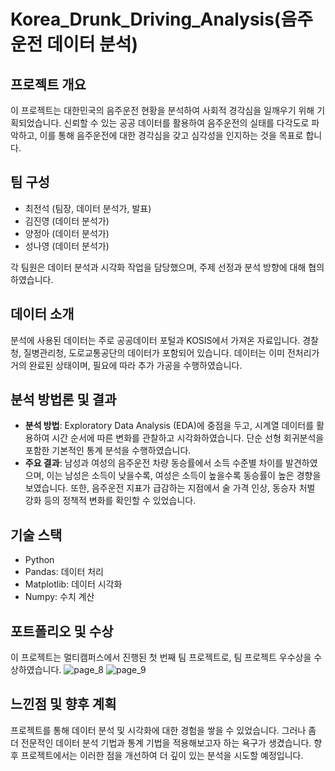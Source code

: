 # Korea_Drunk_Driving_Analysis(음주운전 데이터 분석)

## 프로젝트 개요
이 프로젝트는 대한민국의 음주운전 현황을 분석하여 사회적 경각심을 일깨우기 위해 기획되었습니다. 신뢰할 수 있는 공공 데이터를 활용하여 음주운전의 실태를 다각도로 파악하고, 이를 통해 음주운전에 대한 경각심을 갖고 심각성을 인지하는 것을 목표로 합니다.

## 팀 구성
- 최전석 (팀장, 데이터 분석가, 발표)
- 김진영 (데이터 분석가)
- 양정아 (데이터 분석가)
- 성나영 (데이터 분석가)

각 팀원은 데이터 분석과 시각화 작업을 담당했으며, 주제 선정과 분석 방향에 대해 협의하였습니다.

## 데이터 소개
분석에 사용된 데이터는 주로 공공데이터 포털과 KOSIS에서 가져온 자료입니다. 경찰청, 질병관리청, 도로교통공단의 데이터가 포함되어 있습니다. 데이터는 이미 전처리가 거의 완료된 상태이며, 필요에 따라 추가 가공을 수행하였습니다.

## 분석 방법론 및 결과
- **분석 방법**: Exploratory Data Analysis (EDA)에 중점을 두고, 시계열 데이터를 활용하여 시간 순서에 따른 변화를 관찰하고 시각화하였습니다. 단순 선형 회귀분석을 포함한 기본적인 통계 분석을 수행하였습니다.
- **주요 결과**: 남성과 여성의 음주운전 차량 동승률에서 소득 수준별 차이를 발견하였으며, 이는 남성은 소득이 낮을수록, 여성은 소득이 높을수록 동승률이 높은 경향을 보였습니다. 또한, 음주운전 지표가 급감하는 지점에서 술 가격 인상, 동승자 처벌 강화 등의 정책적 변화를 확인할 수 있었습니다.

## 기술 스택
- Python
- Pandas: 데이터 처리
- Matplotlib: 데이터 시각화
- Numpy: 수치 계산

## 포트폴리오 및 수상
이 프로젝트는 멀티캠퍼스에서 진행된 첫 번째 팀 프로젝트로, 팀 프로젝트 우수상을 수상하였습니다.
![page_8](https://github.com/ChoiJeonSeok/Korea_Drunk_Driving_Analysis/assets/82266289/6b015a64-2e3f-47f2-82b4-9949660fe4e1)
![page_9](https://github.com/ChoiJeonSeok/Korea_Drunk_Driving_Analysis/assets/82266289/f8b07348-9489-4c23-b01f-8e17e8853175)

## 느낀점 및 향후 계획
프로젝트를 통해 데이터 분석 및 시각화에 대한 경험을 쌓을 수 있었습니다. 그러나 좀 더 전문적인 데이터 분석 기법과 통계 기법을 적용해보고자 하는 욕구가 생겼습니다. 향후 프로젝트에서는 이러한 점을 개선하여 더 깊이 있는 분석을 시도할 예정입니다.